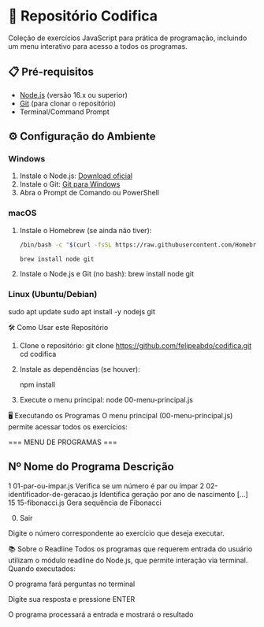 # 🚀 Repositório Codifica

Coleção de exercícios JavaScript para prática de programação, incluindo um menu interativo para acesso a todos os programas.

## 📋 Pré-requisitos

- [Node.js](https://nodejs.org/) (versão 16.x ou superior)
- [Git](https://git-scm.com/) (para clonar o repositório)
- Terminal/Command Prompt

## ⚙️ Configuração do Ambiente

### Windows
1. Instale o Node.js: [Download oficial](https://nodejs.org/)
2. Instale o Git: [Git para Windows](https://gitforwindows.org/)
3. Abra o Prompt de Comando ou PowerShell

### macOS
1. Instale o Homebrew (se ainda não tiver):
   ```bash
   /bin/bash -c "$(curl -fsSL https://raw.githubusercontent.com/Homebrew/install/HEAD/install.sh)"

   brew install node git

2. Instale o Node.js e Git (no bash):
   brew install node git

### Linux (Ubuntu/Debian)

   sudo apt update
   sudo apt install -y nodejs git

🛠 Como Usar este Repositório

1. Clone o repositório:
   git clone https://github.com/felipeabdo/codifica.git
   cd codifica

2. Instale as dependências (se houver):
   
   npm install

3. Execute o menu principal:
   node 00-menu-principal.js
   
🖥 Executando os Programas
O menu principal (00-menu-principal.js) permite acessar todos os exercícios:

=== MENU DE PROGRAMAS ===

Nº  Nome do Programa               Descrição
-----------------------------------------------
1   01-par-ou-impar.js          Verifica se um número é par ou ímpar
2   02-identificador-de-geracao.js Identifica geração por ano de nascimento
[...]
15  15-fibonacci.js             Gera sequência de Fibonacci

0.  Sair

Digite o número correspondente ao exercício que deseja executar.


📚 Sobre o Readline
Todos os programas que requerem entrada do usuário utilizam o módulo readline do Node.js, que permite interação via terminal. Quando executados:

O programa fará perguntas no terminal

Digite sua resposta e pressione ENTER

O programa processará a entrada e mostrará o resultado
